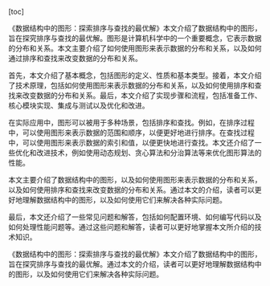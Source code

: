 
[toc]                    
                
                
《数据结构中的图形：探索排序与查找的最优解》本文介绍了数据结构中的图形，旨在探究排序与查找的最优解。图形是计算机科学中的一个重要概念，它表示数据的分布和关系。本文主要介绍了如何使用图形来表示数据的分布和关系，以及如何通过排序和查找来改变数据的分布和关系。

首先，本文介绍了基本概念，包括图形的定义、性质和基本类型。接着，本文介绍了技术原理，包括如何使用图形来表示数据的分布和关系，以及如何使用排序和查找来改变数据的分布和关系。最后，本文介绍了实现步骤和流程，包括准备工作、核心模块实现、集成与测试以及优化和改进。

在实际应用中，图形可以被用于多种场景，包括排序和查找。例如，在排序过程中，可以使用图形来表示数据的范围和顺序，以便更好地进行排序。在查找过程中，可以使用图形来表示数据的索引和值，以便更快地进行查找。本文还介绍了一些优化和改进技术，例如使用动态规划、贪心算法和分治算法等来优化图形算法的性能。

本文主要介绍了数据结构中的图形，以及如何使用图形来表示数据的分布和关系，以及如何使用排序和查找来改变数据的分布和关系。通过本文的介绍，读者可以更好地理解数据结构中的图形，以及如何使用它们来解决各种实际问题。

最后，本文还介绍了一些常见问题和解答，包括如何配置环境、如何编写代码以及如何处理性能问题等。通过这些问题和解答，读者可以更好地掌握本文所介绍的技术知识。

《数据结构中的图形：探索排序与查找的最优解》本文介绍了数据结构中的图形，旨在探究排序与查找的最优解。通过本文的介绍，读者可以更好地理解数据结构中的图形，以及如何使用它们来解决各种实际问题。

